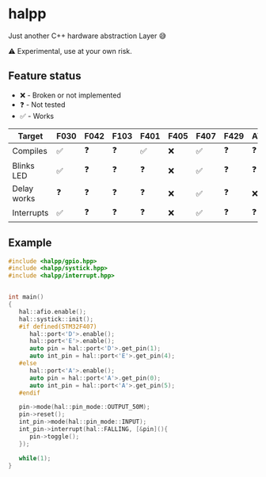halpp
==

Just another C++ hardware abstraction Layer :sweat_smile:

:warning: Experimental, use at your own risk.

Feature status
--

* :x: - Broken or not implemented
* :question: - Not tested
* :white_check_mark: - Works

| Target    | F030             | F042     | F103     | F401             | F405 | F407             |   F429   | ATmega328p |
|-----------|------------------|----------|----------|------------------|------|------------------|----------|------------|
|Compiles   |:white_check_mark:|:question:|:question:|:white_check_mark:| :x:  |:white_check_mark:|:question:| :question: |
|Blinks LED |:white_check_mark:|:question:|:question:|:question:        | :x:  |:white_check_mark:|:question:| :question: |
|Delay works|:question:        |:question:|:question:|:question:        | :x:  |:white_check_mark:|:question:| :x:        |
|Interrupts |:white_check_mark:|:question:|:question:|:question:        | :x:  |:white_check_mark:|:question:| :question: |

Example
--

```cpp
#include <halpp/gpio.hpp>
#include <halpp/systick.hpp>
#include <halpp/interrupt.hpp>


int main()
{
   hal::afio.enable();
   hal::systick::init();
   #if defined(STM32F407)
      hal::port<'D'>.enable();
      hal::port<'E'>.enable();
      auto pin = hal::port<'D'>.get_pin(1);
      auto int_pin = hal::port<'E'>.get_pin(4);
   #else
      hal::port<'A'>.enable();
      auto pin = hal::port<'A'>.get_pin(0);
      auto int_pin = hal::port<'A'>.get_pin(5);
   #endif

   pin->mode(hal::pin_mode::OUTPUT_50M);
   pin->reset();
   int_pin->mode(hal::pin_mode::INPUT);
   int_pin->interrupt(hal::FALLING, [&pin](){
      pin->toggle();
   });

   while(1);
}
```